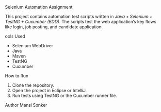 Selenium Automation Assignment

This project contains automation test scripts written in *Java + Selenium + TestNG + Cucumber (BDD)*.
The scripts test the web application’s key flows like login, job posting, and candidate application.

ools Used
- Selenium WebDriver
- Java
- Maven
- TestNG
- Cucumber

How to Run
1. Clone the repository.
2. Open the project in Eclipse or IntelliJ.
3. Run tests using TestNG or the Cucumber runner file.

 Author
Mansi Sonker

